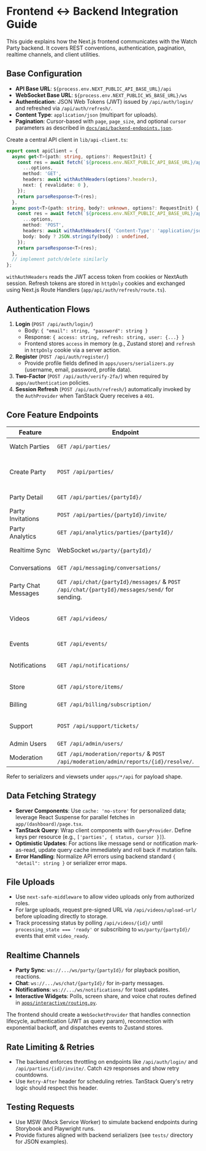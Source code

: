 # Frontend ↔ Backend Integration Guide

This guide explains how the Next.js frontend communicates with the Watch Party backend. It covers REST conventions, authentication, pagination, realtime channels, and client utilities.

## Base Configuration

- **API Base URL**: `${process.env.NEXT_PUBLIC_API_BASE_URL}/api`
- **WebSocket Base URL**: `${process.env.NEXT_PUBLIC_WS_BASE_URL}/ws`
- **Authentication**: JSON Web Tokens (JWT) issued by `/api/auth/login/` and refreshed via `/api/auth/refresh/`.
- **Content Type**: `application/json` (multipart for uploads).
- **Pagination**: Cursor-based with `page`, `page_size`, and optional `cursor` parameters as described in [`docs/api/backend-endpoints.json`](../api/backend-endpoints.json).

Create a central API client in `lib/api-client.ts`:

```ts
export const apiClient = {
  async get<T>(path: string, options?: RequestInit) {
    const res = await fetch(`${process.env.NEXT_PUBLIC_API_BASE_URL}/api${path}`, {
      ...options,
      method: 'GET',
      headers: await withAuthHeaders(options?.headers),
      next: { revalidate: 0 },
    });
    return parseResponse<T>(res);
  },
  async post<T>(path: string, body?: unknown, options?: RequestInit) {
    const res = await fetch(`${process.env.NEXT_PUBLIC_API_BASE_URL}/api${path}`, {
      ...options,
      method: 'POST',
      headers: await withAuthHeaders({ 'Content-Type': 'application/json', ...options?.headers }),
      body: body ? JSON.stringify(body) : undefined,
    });
    return parseResponse<T>(res);
  },
  // implement patch/delete similarly
};
```

`withAuthHeaders` reads the JWT access token from cookies or NextAuth session. Refresh tokens are stored in `httpOnly` cookies and exchanged using Next.js Route Handlers (`app/api/auth/refresh/route.ts`).

## Authentication Flows

1. **Login** (`POST /api/auth/login/`)
   - Body: `{ "email": string, "password": string }`
   - Response: `{ access: string, refresh: string, user: {...} }`
   - Frontend stores `access` in memory (e.g., Zustand store) and `refresh` in `httpOnly` cookie via a server action.
2. **Register** (`POST /api/auth/register/`)
   - Provide profile fields defined in `apps/users/serializers.py` (username, email, password, profile data).
3. **Two-Factor** (`POST /api/auth/verify-2fa/`) when required by `apps/authentication` policies.
4. **Session Refresh** (`POST /api/auth/refresh/`) automatically invoked by the `AuthProvider` when TanStack Query receives a `401`.

## Core Feature Endpoints

| Feature | Endpoint | Notes |
|---------|----------|-------|
| Watch Parties | `GET /api/parties/` | List parties the user hosts or attends; use query params `status`, `cursor`.
| Create Party | `POST /api/parties/` | Submit payload matching `WatchPartyCreateSerializer` including `title`, `scheduled_for`, `video` reference, `settings`.
| Party Detail | `GET /api/parties/{partyId}/` | Includes participants, chat summary, polls.
| Party Invitations | `POST /api/parties/{partyId}/invite/` | Send invites; expect `emails` array.
| Party Analytics | `GET /api/analytics/parties/{partyId}/` | Power the dashboard analytics page.
| Realtime Sync | WebSocket `ws/party/{partyId}/` | Join with JWT in query string `?token=` or `Authorization` header via protocols.
| Conversations | `GET /api/messaging/conversations/` | Cursor pagination; use `MessagingThread` component.
| Party Chat Messages | `GET /api/chat/{partyId}/messages/` & `POST /api/chat/{partyId}/messages/send/` for sending.
| Videos | `GET /api/videos/` | Upload uses multipart `POST /api/videos/upload/`; track progress with `VideoProcessingJob` status polling (`/api/videos/{id}/processing/`).
| Events | `GET /api/events/` | Filter with `?from`, `?to`, `?type` for calendar.
| Notifications | `GET /api/notifications/` | Use `PATCH /api/notifications/{id}/read/` to mark as read.
| Store | `GET /api/store/items/` | Purchases via `POST /api/store/purchase/`.
| Billing | `GET /api/billing/subscription/` | Manage plan, `POST /api/billing/upgrade/`.
| Support | `POST /api/support/tickets/` | Attachments via multipart; follow-up updates `POST /api/support/tickets/{id}/messages/`.
| Admin Users | `GET /api/admin/users/` | Provide `role`, `status`, `search` filters.
| Moderation | `GET /api/moderation/reports/` & `POST /api/moderation/admin/reports/{id}/resolve/`.

Refer to serializers and viewsets under `apps/*/api` for payload shape.

## Data Fetching Strategy

- **Server Components**: Use `cache: 'no-store'` for personalized data; leverage React Suspense for parallel fetches in `app/(dashboard)/page.tsx`.
- **TanStack Query**: Wrap client components with `QueryProvider`. Define keys per resource (e.g., `['parties', { status, cursor }]`).
- **Optimistic Updates**: For actions like message send or notification mark-as-read, update query cache immediately and roll back if mutation fails.
- **Error Handling**: Normalize API errors using backend standard `{ "detail": string }` or serializer error maps.

## File Uploads

- Use `next-safe-middleware` to allow video uploads only from authorized roles.
- For large uploads, request pre-signed URL via `/api/videos/upload-url/` before uploading directly to storage.
- Track processing status by polling `/api/videos/{id}/` until `processing_state === 'ready'` or subscribing to `ws/party/{partyId}/` events that emit `video_ready`.

## Realtime Channels

- **Party Sync**: `ws://.../ws/party/{partyId}/` for playback position, reactions.
- **Chat**: `ws://.../ws/chat/{partyId}/` for in-party messages.
- **Notifications**: `ws://.../ws/notifications/` for toast updates.
- **Interactive Widgets**: Polls, screen share, and voice chat routes defined in [`apps/interactive/routing.py`](../../apps/interactive/routing.py).

The frontend should create a `WebSocketProvider` that handles connection lifecycle, authentication (JWT as query param), reconnection with exponential backoff, and dispatches events to Zustand stores.

## Rate Limiting & Retries

- The backend enforces throttling on endpoints like `/api/auth/login/` and `/api/parties/{id}/invite/`. Catch `429` responses and show retry countdowns.
- Use `Retry-After` header for scheduling retries. TanStack Query's retry logic should respect this header.

## Testing Requests

- Use MSW (Mock Service Worker) to simulate backend endpoints during Storybook and Playwright runs.
- Provide fixtures aligned with backend serializers (see `tests/` directory for JSON examples).

